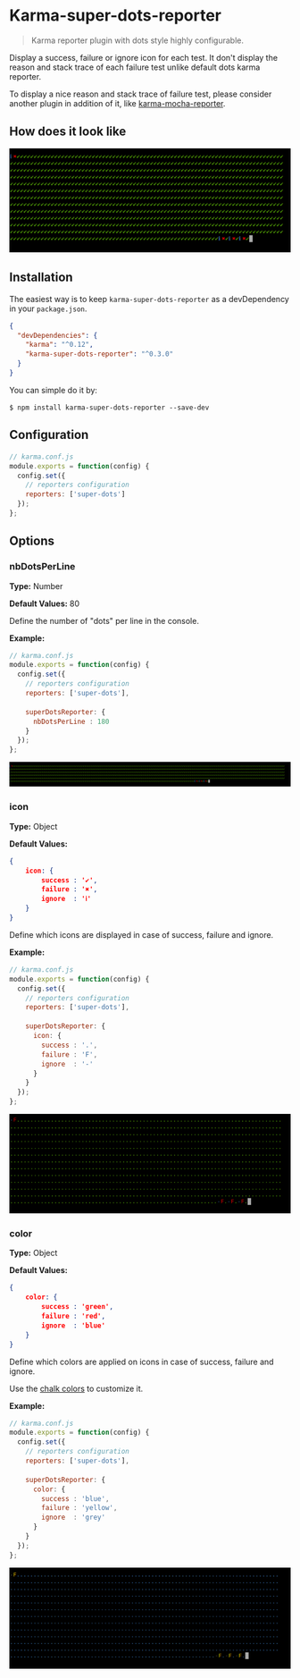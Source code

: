 # Karma-super-dots-reporter
> Karma reporter plugin with dots style highly configurable.

Display a success, failure or ignore icon for each test. It don't display the reason and stack trace of each failure test unlike default dots karma reporter.

To display a nice reason and stack trace of failure test, please consider another plugin in addition of it, like [karma-mocha-reporter](https://github.com/litixsoft/karma-mocha-reporter).

## How does it look like
![screenshot](img/default_display.png)

## Installation
The easiest way is to keep `karma-super-dots-reporter` as a devDependency in your `package.json`.
```json
{
  "devDependencies": {
    "karma": "^0.12",
    "karma-super-dots-reporter": "^0.3.0"
  }
}
```

You can simple do it by:

    $ npm install karma-super-dots-reporter --save-dev

## Configuration
```javascript
// karma.conf.js
module.exports = function(config) {
  config.set({
    // reporters configuration
    reporters: ['super-dots']
  });
};
```

## Options
### nbDotsPerLine
**Type:** Number

**Default Values:** 80

Define the number of "dots" per line in the console.

**Example:**
```javascript
// karma.conf.js
module.exports = function(config) {
  config.set({
    // reporters configuration
    reporters: ['super-dots'],

    superDotsReporter: {
      nbDotsPerLine : 180
    }
  });
};
```

![screenshot](img/custom_dotsPerLine.png)

### icon
**Type:** Object

**Default Values:**
```json
{
    icon: {
        success : '✔',
        failure : '✖',
        ignore  : 'ℹ'
    }
}
```

Define which icons are displayed in case of success, failure and ignore.

**Example:**
```javascript
// karma.conf.js
module.exports = function(config) {
  config.set({
    // reporters configuration
    reporters: ['super-dots'],

    superDotsReporter: {
      icon: {
        success : '.',
        failure : 'F',
        ignore  : '-'
      }
    }
  });
};
```

![screenshot](img/custom_icons.png)


### color
**Type:** Object

**Default Values:**
```json
{
    color: {
        success : 'green',
        failure : 'red',
        ignore  : 'blue'
    }
}
```

Define which colors are applied on icons in case of success, failure and ignore.

Use the [chalk colors](https://github.com/sindresorhus/chalk#colors) to customize it.

**Example:**
```javascript
// karma.conf.js
module.exports = function(config) {
  config.set({
    // reporters configuration
    reporters: ['super-dots'],

    superDotsReporter: {
      color: {
        success : 'blue',
        failure : 'yellow',
        ignore  : 'grey'
      }
    }
  });
};
```

![screenshot](img/custom_colors.png)



